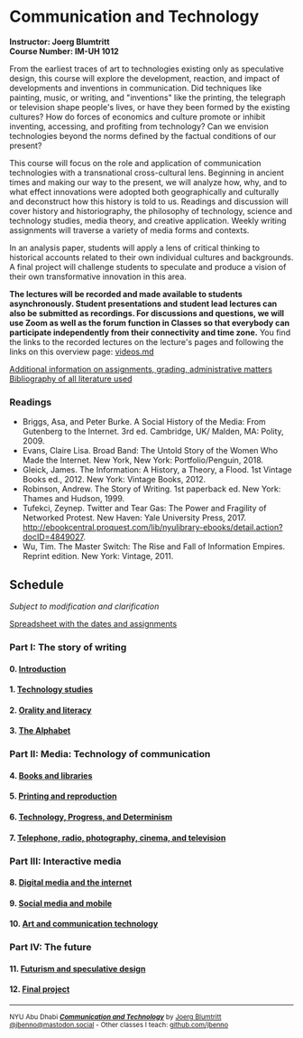 # Communication and Technology
**Instructor: Joerg Blumtritt**  
**Course Number: IM-UH 1012**  

From the earliest traces of art to technologies existing only as speculative design, this course will explore the development, reaction, and impact of developments and inventions in communication. Did techniques like painting, music, or writing, and "inventions" like the printing, the telegraph or television shape people's lives, or have they been formed by the existing cultures? How do forces of economics and culture promote or inhibit inventing, accessing, and profiting from technology? Can we envision technologies beyond the norms defined by the factual conditions of our present?

This course will focus on the role and application of communication technologies with a transnational cross-cultural lens. Beginning in ancient times and making our way to the present, we will analyze how, why, and to what effect innovations were adopted both geographically and culturally and deconstruct how this history is told to us. Readings and discussion will cover history and historiography, the philosophy of technology, science and technology studies, media theory, and creative application. Weekly writing assignments will traverse a variety of media forms and contexts.

In an analysis paper, students will apply a lens of critical thinking to historical accounts related to their own individual cultures and backgrounds. A final project will challenge students to speculate and produce a vision of their own transformative innovation in this area.

**The lectures will be recorded and made available to students asynchronously. Student presentations and student lead lectures can also be submitted as recordings. For discussions and questions, we will use Zoom as well as the forum function in Classes so that everybody can participate independently from their connectivity and time zone.**
You find the links to the recorded lectures on the lecture's pages and following the links on this overview page: [videos.md](/files/videos.md)

[Additional information on assignments, grading, administrative matters](/files/Additional-information.md)  
[Bibliography of all literature used](/files/Bibliography.md)

### Readings
- Briggs, Asa, and Peter Burke. A Social History of the Media: From Gutenberg to the Internet. 3rd ed. Cambridge, UK/ Malden, MA: Polity, 2009.
- Evans, Claire Lisa. Broad Band: The Untold Story of the Women Who Made the Internet. New York, New York: Portfolio/Penguin, 2018.
- Gleick, James. The Information: A History, a Theory, a Flood. 1st Vintage Books ed., 2012. New York: Vintage Books, 2012.
- Robinson, Andrew. The Story of Writing. 1st paperback ed. New York: Thames and Hudson, 1999.
- Tufekci, Zeynep. Twitter and Tear Gas: The Power and Fragility of Networked Protest. New Haven: Yale University Press, 2017. http://ebookcentral.proquest.com/lib/nyulibrary-ebooks/detail.action?docID=4849027.
- Wu, Tim. The Master Switch: The Rise and Fall of Information Empires. Reprint edition. New York: Vintage, 2011.

## Schedule
*Subject to modification and clarification*

[Spreadsheet with the dates and assignments](https://docs.google.com/spreadsheets/d/10EElPgwd0SA_fW2tWd3AjJ3SswVbAe7kLfOHETJjV4k/edit?usp=sharing)  

### Part I: The story of writing
#### 0. [Introduction](/files/00.md)
#### 1. [Technology studies](/files/01.md)
#### 2. [Orality and literacy](/files/02.md)
#### 3. [The Alphabet](/files/03.md)

### Part II: Media: Technology of communication
#### 4. [Books and libraries](/files/04.md)
#### 5. [Printing and reproduction](/files/05.md)
#### 6. [Technology, Progress, and Determinism](/files/06.md)
#### 7. [Telephone, radio, photography, cinema, and television](/files/07.md)

### Part III: Interactive media
#### 8. [Digital media and the internet](/files/08.md)
#### 9. [Social media and mobile](/files/09.md)
#### 10. [Art and communication technology](/files/10.md)

### Part IV: The future
#### 11. [Futurism and speculative design](/files/11.md)
#### 12. [Final project](/files/12.md)


***
<sup>NYU Abu Dhabi ***[Communication and Technology](/README.md)*** by [Joerg Blumtritt](https://jbenno.net) [@jbenno@mastodon.social](https://mastodon.social/@jbenno) - Other classes I teach: [github.com/jbenno](https://github.com/jbenno/teaching/blob/master/README.md)</sup>

